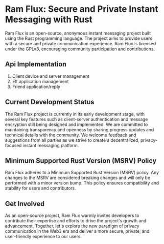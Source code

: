 # Ram Flux: Secure and Private Instant Messaging with Rust

Ram Flux is an open-source, anonymous instant messaging project built using the Rust programming language. The project aims to provide users with a secure and private communication experience. Ram Flux is licensed under the GPLv3, encouraging community participation and contributions.

## Api Implementation

1. Client device and server management
2. Elf application management
3. Friend application/reply

## Current Development Status

The Ram Flux project is currently in its early development stage, with several key features such as client-server authentication and message encryption still being designed and implemented. We are committed to maintaining transparency and openness by sharing progress updates and technical details with the community. We welcome feedback and suggestions from all parties as we strive to create a decentralized, privacy-focused instant messaging platform.

## Minimum Supported Rust Version (MSRV) Policy

Ram Flux adheres to a Minimum Supported Rust Version (MSRV) policy. Any changes to the MSRV are considered breaking changes and will only be performed with a minor version bump. This policy ensures compatibility and stability for users and contributors.

## Get Involved

As an open-source project, Ram Flux warmly invites developers to contribute their expertise and efforts to drive the project's growth and advancement. Together, let's explore the new paradigm of privacy communication in the Web3 era and deliver a more secure, private, and user-friendly experience to our users.
